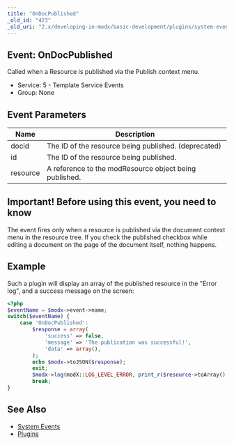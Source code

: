 ```yaml
---
title: "OnDocPublished"
_old_id: "423"
_old_uri: "2.x/developing-in-modx/basic-development/plugins/system-events/ondocpublished"
---
```


## Event: OnDocPublished

Called when a Resource is published via the Publish context menu.

- Service: 5 - Template Service Events
- Group: None

## Event Parameters

| Name     | Description                                            |
| -------- | ------------------------------------------------------ |
| docid    | The ID of the resource being published. (deprecated)   |
| id       | The ID of the resource being published.                |
| resource | A reference to the modResource object being published. |

## Important! Before using this event, you need to know

The event fires only when a resource is published via the document context menu in the resource tree. If you check the published checkbox while editing a document on the page of the document itself, nothing happens.

## Example

Such a plugin will display an array of the published resource in the "Error log", and a success message on the screen:

``` php
<?php
$eventName = $modx->event->name;
switch($eventName) {
    case 'OnDocPublished':
        $response = array(
        	'success' => false,
        	'message' => 'The publication was successful!',
        	'data' => array(),
        );
        echo $modx->toJSON($response);
        exit; 
        $modx->log(modX::LOG_LEVEL_ERROR, print_r($resource->toArray(),true));
        break;
}
```

## See Also

- [System Events](extending-modx/plugins/system-events "System Events")
- [Plugins](extending-modx/plugins "Plugins")
